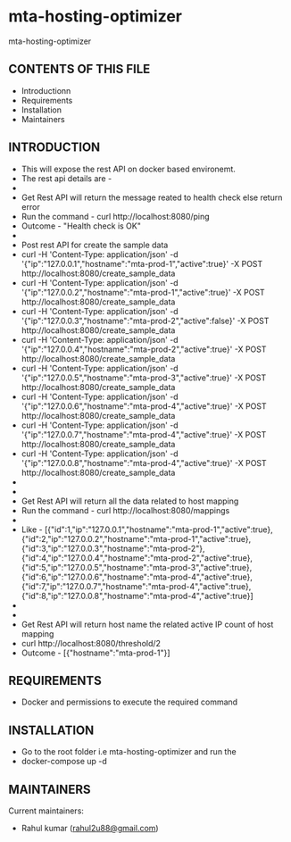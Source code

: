 # mta-hosting-optimizer
mta-hosting-optimizer

CONTENTS OF THIS FILE
---------------------

 * Introductionn
 * Requirements
 * Installation
 * Maintainers

INTRODUCTION
------------

 * This will expose the rest API on docker based environemt.
 * The rest api details are -
 * 
 * Get Rest API will return the message reated to health check else return error
 * Run the command - curl http://localhost:8080/ping
 * Outcome - "Health check is OK"
 * 
 * Post rest API for create the sample data
 * curl -H 'Content-Type: application/json' -d '{"ip":"127.0.0.1","hostname":"mta-prod-1","active":true}' -X POST http://localhost:8080/create_sample_data 
 * curl -H 'Content-Type: application/json' -d '{"ip":"127.0.0.2","hostname":"mta-prod-1","active":true}' -X POST http://localhost:8080/create_sample_data 
 * curl -H 'Content-Type: application/json' -d '{"ip":"127.0.0.3","hostname":"mta-prod-2","active":false}' -X POST http://localhost:8080/create_sample_data 
 * curl -H 'Content-Type: application/json' -d '{"ip":"127.0.0.4","hostname":"mta-prod-2","active":true}' -X POST http://localhost:8080/create_sample_data 
 * curl -H 'Content-Type: application/json' -d '{"ip":"127.0.0.5","hostname":"mta-prod-3","active":true}' -X POST http://localhost:8080/create_sample_data 
 * curl -H 'Content-Type: application/json' -d '{"ip":"127.0.0.6","hostname":"mta-prod-4","active":true}' -X POST http://localhost:8080/create_sample_data 
 * curl -H 'Content-Type: application/json' -d '{"ip":"127.0.0.7","hostname":"mta-prod-4","active":true}' -X POST http://localhost:8080/create_sample_data 
 * curl -H 'Content-Type: application/json' -d '{"ip":"127.0.0.8","hostname":"mta-prod-4","active":true}' -X POST http://localhost:8080/create_sample_data 
 * 
 *  
 * Get Rest API will return all the data related to host mapping
 * Run the command - curl http://localhost:8080/mappings
 * 
 * Like  - [{"id":1,"ip":"127.0.0.1","hostname":"mta-prod-1","active":true},{"id":2,"ip":"127.0.0.2","hostname":"mta-prod-1","active":true},{"id":3,"ip":"127.0.0.3","hostname":"mta-prod-2"},{"id":4,"ip":"127.0.0.4","hostname":"mta-prod-2","active":true},{"id":5,"ip":"127.0.0.5","hostname":"mta-prod-3","active":true},{"id":6,"ip":"127.0.0.6","hostname":"mta-prod-4","active":true},{"id":7,"ip":"127.0.0.7","hostname":"mta-prod-4","active":true},{"id":8,"ip":"127.0.0.8","hostname":"mta-prod-4","active":true}]
 * 
 * 
 * Get Rest API will return host name the related active IP count of host mapping
 * curl http://localhost:8080/threshold/2                                                                 
 * Outcome - [{"hostname":"mta-prod-1"}]

 



REQUIREMENTS
-------------------

 * Docker and permissions to execute the required command

INSTALLATION
------------

 * Go to the root folder i.e mta-hosting-optimizer and run the
 * docker-compose up -d


MAINTAINERS
-----------

Current maintainers:

 * Rahul kumar (rahul2u88@gmail.com)

